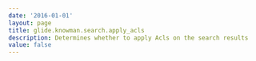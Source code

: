 ```yaml
---
date: '2016-01-01'
layout: page
title: glide.knowman.search.apply_acls
description: Determines whether to apply Acls on the search results
value: false
---
```

